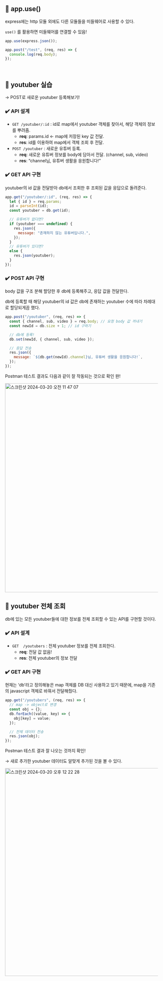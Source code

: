 ## 📍 app.use()

express에는 http 모듈 외에도 다른 모듈들을 미들웨어로 사용할 수 있다.

`use()` 를 활용하면 미들웨어를 연결할 수 있음!

```jsx
app.use(express.json());

app.post("/test", (req, res) => {
  console.log(req.body);
});
```

<br />

## 📍 youtuber 실습

→ POST로 새로운 youtuber 등록해보기!

### ✔️ API 설계

- `GET /youtuber/:id` : id로 map에서 youtuber 객체를 찾아서, 해당 객체의 정보를 뿌려줌.
  - **req**: params.id ← map에 저장된 key 값 전달.
  - **res**: id를 이용하여 map에서 객체 조회 후 전달.
- `POST /youtuber` : 새로운 유튜버 등록.
  - **req**: 새로운 유튜버 정보를 body에 담아서 전달. (channel, sub, video)
  - **res**: “channel님, 유튜버 생활을 응원합니다!”

### ✔️ GET API 구현

youtuber의 id 값을 전달받아 db에서 조회한 후 조회된 값을 응답으로 돌려준다.

```jsx
app.get("/youtuber/:id", (req, res) => {
  let { id } = req.params;
  id = parseInt(id);
  const youtuber = db.get(id);

  // 유튜버가 없다면?
  if (youtuber === undefined) {
    res.json({
      message: "존재하지 않는 유튜버입니다.",
    });
  }
  // 유튜버가 있다면?
  else {
    res.json(youtuber);
  }
});
```

### ✔️ POST API 구현

body 값을 구조 분해 할당한 후 db에 등록해주고, 응답 값을 전달한다.

db에 등록할 때 해당 youtuber의 id 값은 db에 존재하는 youtuber 수에 따라 차례대로 할당되게끔 했다.

```jsx
app.post("/youtuber", (req, res) => {
  const { channel, sub, video } = req.body; // 요청 body 값 꺼내기
  const newId = db.size + 1; // id 구하기

  // db에 등록!
  db.set(newId, { channel, sub, video });

  // 응답 전송
  res.json({
    message: `${db.get(newId).channel}님, 유튜버 생활을 응원합니다!`,
  });
});
```

Postman 테스트 결과도 다음과 같이 잘 작동되는 것으로 확인 완!

<img width="686" alt="스크린샷 2024-03-20 오전 11 47 07" src="https://github.com/JIMIN1020/dev-study-note/assets/121474189/2a22da68-58f0-4cff-9e0c-0a8efc0fc0d9">

<br />

## 📍 youtuber 전체 조회

db에 있는 모든 youtuber들에 대한 정보를 전체 조회할 수 있는 API를 구현할 것이다.

### ✔️ API 설계

- `GET  /youtubers` : 전체 youtuber 정보를 전체 조회한다.
  - **req**: 전달 값 없음!
  - **res**: 전체 youtuber의 정보 전달

### ✔️ GET API 구현

현재는 ‘db’라고 정의해놓은 map 객체를 DB 대신 사용하고 있기 때문에, map을 기존의 javascript 객체로 바꿔서 전달해줬다.

```jsx
app.get("/youtubers", (req, res) => {
  // map -> object로 변경
  const obj = {};
  db.forEach((value, key) => {
    obj[key] = value;
  });

  // 전체 데이터 전송
  res.json(obj);
});
```

Postman 테스트 결과 잘 나오는 것까지 확인!

→ 새로 추가한 youtuber 데이터도 알맞게 추가된 것을 볼 수 있다.

<img width="682" alt="스크린샷 2024-03-20 오후 12 22 28" src="https://github.com/JIMIN1020/dev-study-note/assets/121474189/08ed277b-d071-4c39-a90d-69070f6ce627">
